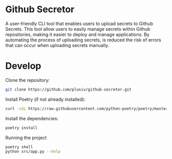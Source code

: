 
# Github Secretor

A user-friendly CLI tool that enables users to upload secrets to Github Secrets. This tool allow users to easily manage secrets within Github repositories, making it easier to deploy and manage applications. By automating the process of uploading secrets, is reduced the risk of errors that can occur when uploading secrets manually.

# Develop
Clone the repository:
```bash
git clone https://github.com/plusiv/github-secretor.git
```

Install Poetry (if not already installed):
```bash
curl -sSL https://raw.githubusercontent.com/python-poetry/poetry/master/get-poetry.py | python -
```
Install the dependencies:
```bash
poetry install
```
Running the project
```bash
poetry shell
python src/app.py --help
```
